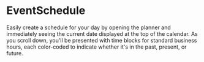 # EventSchedule
Easily create a schedule for your day by opening the planner and immediately seeing the current date displayed at the top of the calendar. As you scroll down, you'll be presented with time blocks for standard business hours, each color-coded to indicate whether it's in the past, present, or future.
